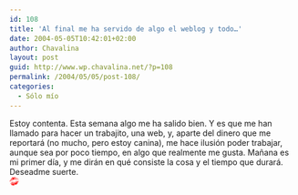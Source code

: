 ```yaml
---
id: 108
title: 'Al final me ha servido de algo el weblog y todo…'
date: 2004-05-05T10:42:01+02:00
author: Chavalina
layout: post
guid: http://www.wp.chavalina.net/?p=108
permalink: /2004/05/05/post-108/
categories:
  - Sólo mío
---
```

Estoy contenta. Esta semana algo me ha salido bien. Y es que me han llamado para hacer un trabajito, una web, y, aparte del dinero que me reportará (no mucho, pero estoy canina), me hace ilusión poder trabajar, aunque sea por poco tiempo, en algo que realmente me gusta. Ma&ntilde;ana es mi primer día, y me dirán en qué consiste la cosa y el tiempo que durará. Deseadme suerte.  
<img src="/imagenes/emoticonos/beso.gif" width="16" height="16" />